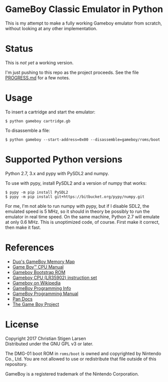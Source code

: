 GameBoy Classic Emulator in Python
==================================

This is my attempt to make a fully working Gameboy emulator from scratch,
without looking at any other implementation.

Status
======

This is *not yet* a working version.

I'm just pushing to this repo as the project proceeds. See the file
[PROGRESS.md](PROGRESS.md) for a few notes.

Usage
=====

To insert a cartridge and start the emulator:

    $ python gameboy cartridge.gb

To disassemble a file:

    $ python gameboy --start-address=0x00 --disassemble=gameboy/roms/boot

Supported Python versions
=========================

Python 2.7, 3.x and pypy with PySDL2 and numpy.

To use with pypy, install PySDL2 and a version of numpy that works:

    $ pypy -m pip install PySDL2
    $ pypy -m pip install git+https://bitbucket.org/pypy/numpy.git

For me, I'm not able to run numpy with pypy, but if I disable SDL2, the
emulated speed is 5 MHz, so it should in theory be possibly to run the emulator
in real time speed. On the same machine, Python 2.7 will emulate at only 0.6
MHz. This is unoptimized code, of course. First make it correct, then make it
fast.

References
==========

  * [Duo's GameBoy Memory Map](http://gameboy.mongenel.com/dmg/asmmemmap.html)
  * [Game Boy™ CPU Manual](http://marc.rawer.de/Gameboy/Docs/GBCPUman.pdf)
  * [Gameboy Bootstrap ROM](http://gbdev.gg8.se/wiki/articles/Gameboy_Bootstrap_ROM)
  * [Gameboy CPU (LR35902) instruction set](http://pastraiser.com/cpu/gameboy/gameboy_opcodes.html)
  * [Gameboy on Wikipedia](https://en.wikipedia.org/wiki/Game_Boy)
  * [GameBoy Programming Info](https://fms.komkon.org/GameBoy/Tech/Software.html)
  * [GameBoy Programming Manual](http://www.chrisantonellis.com/files/gameboy/gb-programming-manual.pdf)
  * [Pan Docs](http://bgb.bircd.org/pandocs.htm#cpuinstructionset)
  * [The Game Boy Project](http://marc.rawer.de/Gameboy/Docs/GBProject.pdf)

License
=======

Copyright 2017 Christian Stigen Larsen  
Distributed under the GNU GPL v3 or later.

The DMG-01 boot ROM in `roms/boot` is owned and copyrighted by Nintendo Co.,
Ltd. You are not allowed to use or redistribute that file outside of this
repository.

GameBoy is a registered trademark of the Nintendo Corporation.
